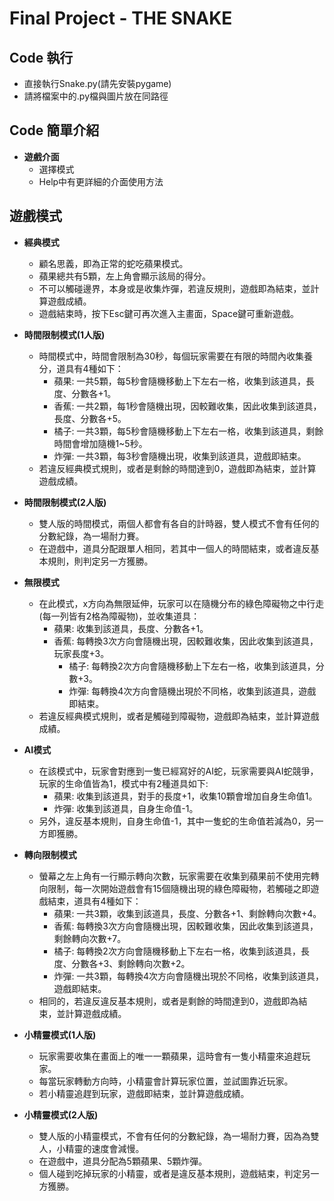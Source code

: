 # Final Project - THE SNAKE


## Code 執行
* 直接執行Snake.py(請先安裝pygame)
* 請將檔案中的.py檔與圖片放在同路徑


## Code 簡單介紹
* **遊戲介面**
  * 選擇模式
  * Help中有更詳細的介面使用方法


## 遊戲模式
* **經典模式**
  * 顧名思義，即為正常的蛇吃蘋果模式。
  * 蘋果總共有5顆，左上角會顯示該局的得分。
  * 不可以觸碰邊界，本身或是收集炸彈，若違反規則，遊戲即為結束，並計算遊戲成績。
  * 遊戲結束時，按下Esc鍵可再次進入主畫面，Space鍵可重新遊戲。
  
* **時間限制模式(1人版)**
  * 時間模式中，時間會限制為30秒，每個玩家需要在有限的時間內收集養分，道具有4種如下：
    * 蘋果: 一共5顆，每5秒會隨機移動上下左右一格，收集到該道具，長度、分數各+1。
    * 香蕉: 一共2顆，每1秒會隨機出現，因較難收集，因此收集到該道具，長度、分數各+5。
    * 橘子: 一共3顆，每5秒會隨機移動上下左右一格，收集到該道具，剩餘時間會增加隨機1~5秒。
    * 炸彈: 一共3顆，每3秒會隨機出現，收集到該道具，遊戲即結束。
  * 若違反經典模式規則，或者是剩餘的時間達到0，遊戲即為結束，並計算遊戲成績。

* **時間限制模式(2人版)**
  * 雙人版的時間模式，兩個人都會有各自的計時器，雙人模式不會有任何的分數紀錄，為一場耐力賽。
  * 在遊戲中，道具分配跟單人相同，若其中一個人的時間結束，或者違反基本規則，則判定另一方獲勝。
  
* **無限模式**
  * 在此模式，x方向為無限延伸，玩家可以在隨機分布的綠色障礙物之中行走(每一列皆有2格為障礙物)，並收集道具：
    * 蘋果: 收集到該道具，長度、分數各+1。
    * 香蕉: 	每轉換3次方向會隨機出現，因較難收集，因此收集到該道具，玩家長度+3。
	   * 橘子: 每轉換2次方向會隨機移動上下左右一格，收集到該道具，分數+3。
	   * 炸彈: 每轉換4次方向會隨機出現於不同格，收集到該道具，遊戲即結束。
  * 若違反經典模式規則，或者是觸碰到障礙物，遊戲即為結束，並計算遊戲成績。

* **AI模式**
  * 在該模式中，玩家會對應到一隻已經寫好的AI蛇，玩家需要與AI蛇競爭，玩家的生命值皆為1，模式中有2種道具如下:
    * 蘋果: 收集到該道具，對手的長度+1，收集10顆會增加自身生命值1。
    * 炸彈: 收集到該道具，自身生命值-1。
  * 另外，違反基本規則，自身生命值-1，其中一隻蛇的生命值若減為0，另一方即獲勝。
  
* **轉向限制模式**
  * 螢幕之左上角有一行顯示轉向次數，玩家需要在收集到蘋果前不使用完轉向限制，每一次開始遊戲會有15個隨機出現的綠色障礙物，若觸碰之即遊戲結束，道具有4種如下：
    * 蘋果: 一共3顆，收集到該道具，長度、分數各+1、剩餘轉向次數+4。
    * 香蕉: 每轉換3次方向會隨機出現，因較難收集，因此收集到該道具，剩餘轉向次數+7。
    * 橘子: 每轉換2次方向會隨機移動上下左右一格，收集到該道具，長度、分數各+3、剩餘轉向次數+2。
    * 炸彈: 一共3顆，每轉換4次方向會隨機出現於不同格，收集到該道具，遊戲即結束。
  * 相同的，若違反違反基本規則，或者是剩餘的時間達到0，遊戲即為結束，並計算遊戲成績。
  
* **小精靈模式(1人版)**
  * 玩家需要收集在畫面上的唯一一顆蘋果，這時會有一隻小精靈來追趕玩家。
  * 每當玩家轉動方向時，小精靈會計算玩家位置，並試圖靠近玩家。
  * 若小精靈追趕到玩家，遊戲即結束，並計算遊戲成績。
  
* **小精靈模式(2人版)**
  * 雙人版的小精靈模式，不會有任何的分數紀錄，為一場耐力賽，因為為雙人，小精靈的速度會減慢。
  * 在遊戲中，道具分配為5顆蘋果、5顆炸彈。
  * 個人碰到吃掉玩家的小精靈，或者是違反基本規則，遊戲結束，判定另一方獲勝。
